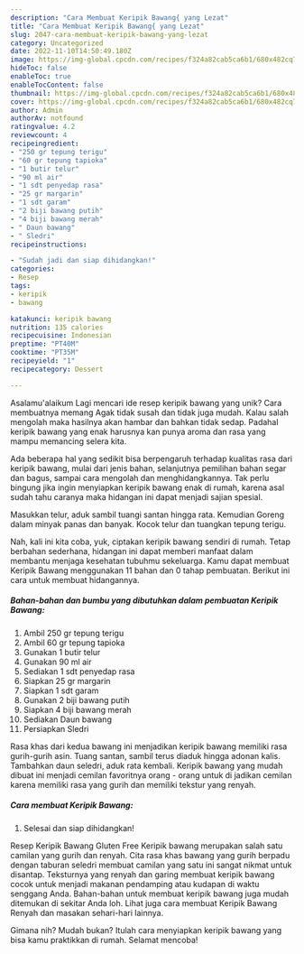 ```yaml
---
description: "Cara Membuat Keripik Bawang{ yang Lezat"
title: "Cara Membuat Keripik Bawang{ yang Lezat"
slug: 2047-cara-membuat-keripik-bawang-yang-lezat
category: Uncategorized
date: 2022-11-10T14:50:49.180Z
image: https://img-global.cpcdn.com/recipes/f324a82cab5ca6b1/680x482cq70/keripik-bawang-foto-resep-utama.jpg
hideToc: false
enableToc: true
enableTocContent: false
thumbnail: https://img-global.cpcdn.com/recipes/f324a82cab5ca6b1/680x482cq70/keripik-bawang-foto-resep-utama.jpg
cover: https://img-global.cpcdn.com/recipes/f324a82cab5ca6b1/680x482cq70/keripik-bawang-foto-resep-utama.jpg
author: Admin
authorAv: notfound
ratingvalue: 4.2
reviewcount: 4
recipeingredient:
- "250 gr tepung terigu"
- "60 gr tepung tapioka"
- "1 butir telur"
- "90 ml air"
- "1 sdt penyedap rasa"
- "25 gr margarin"
- "1 sdt garam"
- "2 biji bawang putih"
- "4 biji bawang merah"
- " Daun bawang"
- " Sledri"
recipeinstructions:

- "Sudah jadi dan siap dihidangkan!"
categories:
- Resep
tags:
- keripik
- bawang

katakunci: keripik bawang 
nutrition: 135 calories
recipecuisine: Indonesian
preptime: "PT40M"
cooktime: "PT35M"
recipeyield: "1"
recipecategory: Dessert

---
```



Asalamu'alaikum Lagi mencari ide resep keripik bawang yang unik? Cara membuatnya memang Agak tidak susah dan tidak juga mudah. Kalau salah mengolah maka hasilnya akan hambar dan bahkan tidak sedap. Padahal keripik bawang yang enak harusnya kan punya aroma dan rasa yang mampu memancing selera kita.


Ada beberapa hal yang sedikit bisa berpengaruh terhadap kualitas rasa dari keripik bawang, mulai dari jenis bahan, selanjutnya pemilihan bahan segar dan bagus, sampai cara mengolah dan menghidangkannya. Tak perlu bingung jika ingin menyiapkan keripik bawang enak di rumah, karena asal sudah tahu caranya maka hidangan ini dapat menjadi sajian spesial.

Masukkan telur, aduk sambil tuangi santan hingga rata. Kemudian Goreng dalam minyak panas dan banyak. Kocok telur dan tuangkan tepung terigu.


Nah, kali ini kita coba, yuk, ciptakan keripik bawang sendiri di rumah. Tetap berbahan sederhana, hidangan ini dapat memberi manfaat dalam membantu menjaga kesehatan tubuhmu sekeluarga. Kamu dapat membuat Keripik Bawang menggunakan 11 bahan dan 0 tahap pembuatan. Berikut ini cara untuk membuat hidangannya.

<!--inarticleads1-->

##### Bahan-bahan dan bumbu yang dibutuhkan dalam pembuatan Keripik Bawang:

1. Ambil 250 gr tepung terigu
1. Ambil 60 gr tepung tapioka
1. Gunakan 1 butir telur
1. Gunakan 90 ml air
1. Sediakan 1 sdt penyedap rasa
1. Siapkan 25 gr margarin
1. Siapkan 1 sdt garam
1. Gunakan 2 biji bawang putih
1. Siapkan 4 biji bawang merah
1. Sediakan  Daun bawang
1. Persiapkan  Sledri


Rasa khas dari kedua bawang ini menjadikan keripik bawang memiliki rasa gurih-gurih asin. Tuang santan, sambil terus diaduk hingga adonan kalis. Tambahkan daun seledri, aduk rata kembali. Keripik bawang yang mudah dibuat ini menjadi cemilan favoritnya orang - orang untuk di jadikan cemilan karena memiliki rasa yang gurih dan memiliki tekstur yang renyah. 

<!--inarticleads2-->

##### Cara membuat Keripik Bawang:


1. Selesai dan siap dihidangkan!

Resep Keripik Bawang Gluten Free Keripik bawang merupakan salah satu camilan yang gurih dan renyah. Cita rasa khas bawang yang gurih berpadu dengan taburan seledri membuat camilan yang satu ini sangat nikmat untuk disantap. Teksturnya yang renyah dan garing membuat keripik bawang cocok untuk menjadi makanan pendamping atau kudapan di waktu senggang Anda. Bahan-bahan untuk membuat keripik bawang juga mudah ditemukan di sekitar Anda loh. Lihat juga cara membuat Keripik Bawang Renyah dan masakan sehari-hari lainnya. 

Gimana nih? Mudah bukan? Itulah cara menyiapkan keripik bawang yang bisa kamu praktikkan di rumah. Selamat mencoba!
